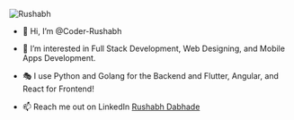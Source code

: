 
![Rushabh](https://github.com/Coder-Rushabh/Coder-Rushabh/assets/47267236/60e54f2b-78a0-46fe-8714-34647ff6b8b4)

- 👋 Hi, I’m @Coder-Rushabh
  
- 👀 I’m interested in Full Stack Development, Web Designing, and Mobile Apps Development.

- 🎭 I use Python and Golang for the Backend and Flutter, Angular, and React for Frontend! 

- 📫 Reach me out on LinkedIn [Rushabh Dabhade](https://in.linkedin.com/in/rushabh-dabhade-4aa805227)

